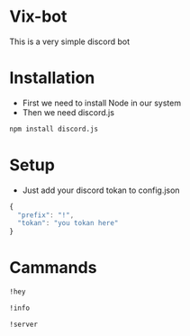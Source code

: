 # Vix-bot
This is a very simple discord bot

# Installation
* First we need to install Node in our system
* Then we need discord.js 

```cmd
npm install discord.js
```

# Setup
* Just add your discord tokan to config.json

```js
{
  "prefix": "!",
  "tokan": "you tokan here"
}
```

# Cammands

```cmd 
!hey
```
```cmd
!info
```

```cmd
!server
```
